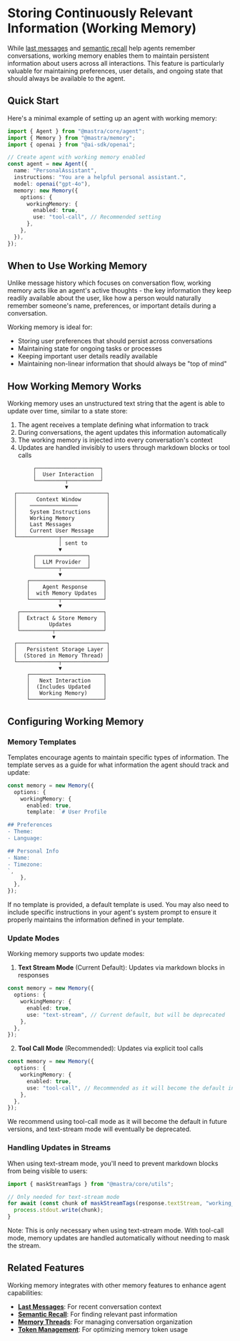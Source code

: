 # Storing Continuously Relevant Information (Working Memory)

While [last messages](./3.1-last-messages.md) and [semantic recall](./3.2-semantic-recall.md) help agents remember conversations, working memory enables them to maintain persistent information about users across all interactions. This feature is particularly valuable for maintaining preferences, user details, and ongoing state that should always be available to the agent.

## Quick Start

Here's a minimal example of setting up an agent with working memory:

```typescript
import { Agent } from "@mastra/core/agent";
import { Memory } from "@mastra/memory";
import { openai } from "@ai-sdk/openai";

// Create agent with working memory enabled
const agent = new Agent({
  name: "PersonalAssistant",
  instructions: "You are a helpful personal assistant.",
  model: openai("gpt-4o"),
  memory: new Memory({
    options: {
      workingMemory: {
        enabled: true,
        use: "tool-call", // Recommended setting
      },
    },
  }),
});
```

## When to Use Working Memory

Unlike message history which focuses on conversation flow, working memory acts like an agent's active thoughts - the key information they keep readily available about the user, like how a person would naturally remember someone's name, preferences, or important details during a conversation.

Working memory is ideal for:
- Storing user preferences that should persist across conversations
- Maintaining state for ongoing tasks or processes
- Keeping important user details readily available
- Maintaining non-linear information that should always be "top of mind"


## How Working Memory Works

Working memory uses an unstructured text string that the agent is able to update over time, similar to a state store:

1. The agent receives a template defining what information to track
2. During conversations, the agent updates this information automatically
3. The working memory is injected into every conversation's context
4. Updates are handled invisibly to users through markdown blocks or tool calls

```text
        ┌────────────────────┐
        │  User Interaction  │
        └─────────┬──────────┘
                  ▼
  ┌────────────────────────────┐
  │      Context Window        │
  │    ───────────────         │
  │    System Instructions     │
  │    Working Memory          │
  │    Last Messages           │
  │    Current User Message    │
  └─────────────┬──────────────┘
                │ sent to
                ▼
        ┌────────────────┐
        │  LLM Provider  │
        └───────┬────────┘
                ▼
      ┌───────────────────────┐
      │    Agent Response     │
      │  with Memory Updates  │
      └─────────┬─────────────┘
                ▼
   ┌──────────────────────────┐
   │  Extract & Store Memory  │
   │         Updates          │
   └──────────┬───────────────┘
              ▼
  ┌────────────────────────────┐
  │   Persistent Storage Layer │
  │  (Stored in Memory Thread) │
  └─────────────┬──────────────┘
                ▼
      ┌───────────────────────┐
      │   Next Interaction    │
      │  (Includes Updated    │
      │   Working Memory)     │
      └───────────────────────┘
```

## Configuring Working Memory

### Memory Templates

Templates encourage agents to maintain specific types of information. The template serves as a guide for what information the agent should track and update:

```typescript
const memory = new Memory({
  options: {
    workingMemory: {
      enabled: true,
      template: `# User Profile

## Preferences
- Theme: 
- Language: 

## Personal Info
- Name: 
- Timezone: 
`,
    },
  },
});
```

If no template is provided, a default template is used. You may also need to include specific instructions in your agent's system prompt to ensure it properly maintains the information defined in your template.

### Update Modes

Working memory supports two update modes:

1. **Text Stream Mode** (Current Default): Updates via markdown blocks in responses
```typescript
const memory = new Memory({
  options: {
    workingMemory: {
      enabled: true,
      use: "text-stream", // Current default, but will be deprecated
    },
  },
});
```

2. **Tool Call Mode** (Recommended): Updates via explicit tool calls
```typescript
const memory = new Memory({
  options: {
    workingMemory: {
      enabled: true,
      use: "tool-call", // Recommended as it will become the default in future
    },
  },
});
```

We recommend using tool-call mode as it will become the default in future versions, and text-stream mode will eventually be deprecated.

### Handling Updates in Streams

When using text-stream mode, you'll need to prevent markdown blocks from being visible to users:

```typescript
import { maskStreamTags } from "@mastra/core/utils";

// Only needed for text-stream mode
for await (const chunk of maskStreamTags(response.textStream, "working_memory")) {
  process.stdout.write(chunk);
}
```

Note: This is only necessary when using text-stream mode. With tool-call mode, memory updates are handled automatically without needing to mask the stream.

## Related Features

Working memory integrates with other memory features to enhance agent capabilities:

- **[Last Messages](./3.1-last-messages.md)**: For recent conversation context
- **[Semantic Recall](./3.2-semantic-recall.md)**: For finding relevant past information
- **[Memory Threads](../4-memory-threads/index.md)**: For managing conversation organization
- **[Token Management](./3.5-token-management.md)**: For optimizing memory token usage
